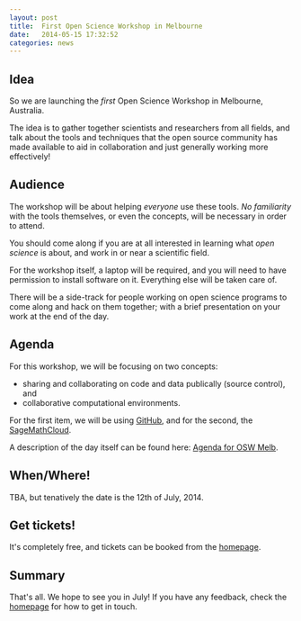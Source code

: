 ```yaml
---
layout: post
title:  First Open Science Workshop in Melbourne
date:   2014-05-15 17:32:52
categories: news
---
```


## Idea

So we are launching the *first* Open Science Workshop in Melbourne, Australia.

The idea is to gather together scientists and researchers from all fields, and
talk about the tools and techniques that the open source community has made
available to aid in collaboration and just generally working more effectively!


## Audience

The workshop will be about helping _everyone_ use these tools. *No familiarity*
with the tools themselves, or even the concepts, will be necessary in order to
attend.

You should come along if you are at all interested in learning what _open
science_ is about, and work in or near a scientific field.

For the workshop itself, a laptop will be required, and you will need to have
permission to install software on it. Everything else will be taken care of.

There will be a side-track for people working on open science programs to come
along and hack on them together; with a brief presentation on your work at the
end of the day.


## Agenda

For this workshop, we will be focusing on two concepts:

  * sharing and collaborating on code and data publically (source control), and
  * collaborative computational environments.

For the first item, we will be using [GitHub](https://github.com), and for the
second, the [SageMathCloud](http://sagemathcloud.com).

A description of the day itself can be found here: [Agenda for OSW
Melb](https://github.com/OpenScienceWorkshops/osw-material/wiki/Agenda-for-1-day-workshop).


## When/Where!

TBA, but tenatively the date is the 12th of July, 2014.


## Get tickets!

It's completely free, and tickets can be booked from the [homepage](/).


## Summary

That's all. We hope to see you in July! If you have any feedback, check the
[homepage](/) for how to get in touch.
